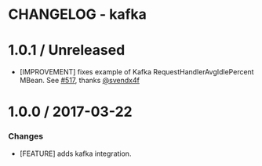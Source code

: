 # CHANGELOG - kafka

1.0.1 / Unreleased
==================

* [IMPROVEMENT] fixes example of Kafka RequestHandlerAvgIdlePercent MBean. See [#517][], thanks [@svendx4f][]

1.0.0 / 2017-03-22
==================

### Changes

* [FEATURE] adds kafka integration.

<!--- The following link definition list is generated by PimpMyChangelog --->
[#517]: https://github.com/DataDog/integrations-core/issues/517
[@svendx4f]: https://github.com/svendx4f